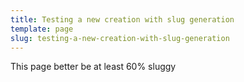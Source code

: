 ```yaml
---
title: Testing a new creation with slug generation
template: page
slug: testing-a-new-creation-with-slug-generation
---
```

This page better be at least 60% sluggy